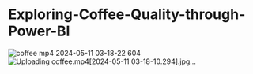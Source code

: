 # Exploring-Coffee-Quality-through-Power-BI
![![coffee mp4 2024-05-11 03-18-22 604](https://github.com/AbdoMostafa2052000/Exploring-Coffee-Quality-through-Power-BI/assets/66859807/c06e6793-1e77-4e8c-b2a4-23a286f23d8b)
]()
![![Uploading coffee.mp4[2024-05-11 03-18-10.294].jpg…]()
]()
